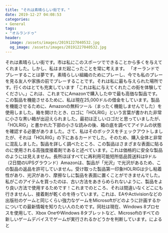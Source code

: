 ```yaml
---
title: "それは素晴らしい街です。"
date: 2019-12-27 04:08:53
categories:
- General
tags:
- "オルランドゥ"
header:
  image: /assets/images/20191227040532.jpg
  og_image: /assets/images/20191227040532.jpg
---
```


それは素晴らしい街です。市は私にこのスポーツでできることから多くを与えてくれました。しかし、私はまだ起こったことを常に考えます。 「オーランドでプレーすることは夢です。素晴らしい組織のためにプレーし、今でも私のプレーを見る友人や家族の前でプレーすることです。それは私に最も与えられた場所です。行くのはとても充実しています「これは私に与えてくれたこの街を体験してください。」これは、これまでにAmazonで購入した中で最も高価な製品です。この製品を機能させるために、私は現在25,000ドルの借金をしています。製品を機能させるために、Amazonの無料ツール（まったく機能しませんでした）を使用しました。箱を開けたとき、ロゴに「HOLRIG」という言葉が書かれた非常に小さな黒い箱が出迎えられました。最初は正しいロゴだと思っていましたが、「HOLRIG」と書かれた下部の小さな読みの後、箱の底を調べてアイテムの状態を確認する必要がありました。さて、私はそのボックスをチェックアウトしましたが、それは「HOLRIG」の下にあるカードでした。そのため、購入全体と非常に混乱しました。製品を詳しく調べたところ、この製品はさまざまな表面に貼るのに使用される高強度接着剤であると述べています。これは価格的に安全な製品のようには見えません。長所ほぼすべてに再利用可能短所低品質送料は9ドル（2日間のUPSグラウンド）Amazonは、製品が「光沢」で光沢があるため、この製品の返品を許可していません。受け取った製品第一印象HOLRIGは少し粘着性があり、光沢があり、摩擦なしに製品を表面に置くことができませんでした。私がこのアイテムを買ったのは、古い方法をあきらめられないように、製品をより良い方法で使用するためです！これまでのところ、それは間違いなくどこにも行きませんし、接着剤が乾くのを待っています。これは、EAやActivisionなどの出版社のゲームと同じくらい強力なゲームをMicrosoftがどのように計画するかについての最新情報を知りたい人のためです。同社は現在、Windows 8プロセスを使用して、Xbox OneやWindows 8タブレットなど、Microsoftのすべての新しいゲームデバイスでゲームが実行されるかどうかを判断しています。によると
